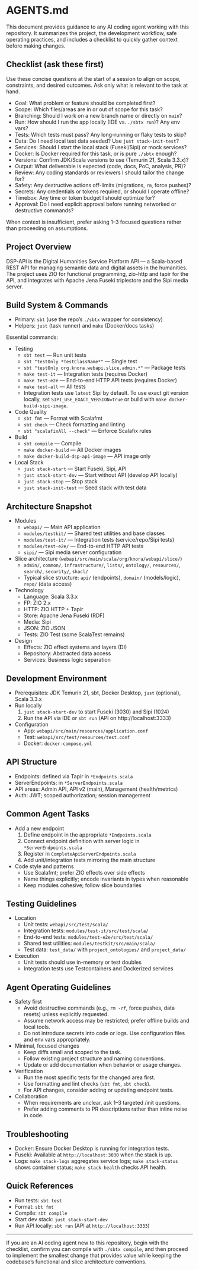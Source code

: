 # AGENTS.md

This document provides guidance to any AI coding agent working with this repository. It summarizes the project, the
development workflow, safe operating practices, and includes a checklist to quickly gather context before making changes.

## Checklist (ask these first)

Use these concise questions at the start of a session to align on scope, constraints, and desired outcomes. Ask only
what is relevant to the task at hand.

- Goal: What problem or feature should be completed first?
- Scope: Which files/areas are in or out of scope for this task?
- Branching: Should I work on a new branch name or directly on `main`?
- Run: How should I run the app locally (IDE vs. `./sbtx run`)? Any env vars?
- Tests: Which tests must pass? Any long-running or flaky tests to skip?
- Data: Do I need local test data seeded? Use `just stack-init-test`?
- Services: Should I start the local stack (Fuseki/Sipi) or mock services?
- Docker: Is Docker required for this task, or is pure `./sbtx` enough?
- Versions: Confirm JDK/Scala versions to use (Temurin 21, Scala 3.3.x)?
- Output: What deliverable is expected (code, docs, PoC, analysis, PR)?
- Review: Any coding standards or reviewers I should tailor the change for?
- Safety: Any destructive actions off-limits (migrations, `rm`, force pushes)?
- Secrets: Any credentials or tokens required, or should I operate offline?
- Timebox: Any time or token budget I should optimize for?
- Approval: Do I need explicit approval before running networked or destructive commands?

When context is insufficient, prefer asking 1–3 focused questions rather than proceeding on assumptions.

## Project Overview

DSP-API is the Digital Humanities Service Platform API — a Scala-based REST API for managing semantic data and digital
assets in the humanities. The project uses ZIO for functional programming, zio-http and tapir for the API, and
integrates with Apache Jena Fuseki triplestore and the Sipi media server.

## Build System & Commands

- Primary: `sbt` (use the repo’s `./sbtx` wrapper for consistency)
- Helpers: `just` (task runner) and `make` (Docker/docs tasks)

Essential commands:
- Testing
  - `sbt test` — Run unit tests
  - `sbt "testOnly *TestClassName*"` — Single test
  - `sbt "testOnly org.knora.webapi.slice.admin.*"` — Package tests
  - `make test-it` — Integration tests (requires Docker)
  - `make test-e2e` — End-to-end HTTP API tests (requires Docker)
  - `make test-all` — All tests
  - Integration tests use `latest` Sipi by default. To use exact git version locally, set `SIPI_USE_EXACT_VERSION=true` or build with `make docker-build-sipi-image`.
- Code Quality
  - `sbt fmt` — Format with Scalafmt
  - `sbt check` — Check formatting and linting
  - `sbt "scalafixAll --check"` — Enforce Scalafix rules
- Build
  - `sbt compile` — Compile
  - `make docker-build` — All Docker images
  - `make docker-build-dsp-api-image` — API image only
- Local Stack
  - `just stack-start` — Start Fuseki, Sipi, API
  - `just stack-start-dev` — Start without API (develop API locally)
  - `just stack-stop` — Stop stack
  - `just stack-init-test` — Seed stack with test data

## Architecture Snapshot

- Modules
  - `webapi/` — Main API application
  - `modules/testkit/` — Shared test utilities and base classes
  - `modules/test-it/` — Integration tests (service/repo/Sipi tests)
  - `modules/test-e2e/` — End-to-end HTTP API tests
  - `sipi/` — Sipi media server configuration
- Slice architecture (`webapi/src/main/scala/org/knora/webapi/slice/`)
  - `admin/`, `common/`, `infrastructure/`, `lists/`, `ontology/`, `resources/`, `search/`, `security/`, `shacl/`
  - Typical slice structure: `api/` (endpoints), `domain/` (models/logic), `repo/` (data access)
- Technology
  - Language: Scala 3.3.x
  - FP: ZIO 2.x
  - HTTP: ZIO HTTP + Tapir
  - Store: Apache Jena Fuseki (RDF)
  - Media: Sipi
  - JSON: ZIO JSON
  - Tests: ZIO Test (some ScalaTest remains)
- Design
  - Effects: ZIO effect systems and layers (DI)
  - Repository: Abstracted data access
  - Services: Business logic separation

## Development Environment

- Prerequisites: JDK Temurin 21, sbt, Docker Desktop, `just` (optional), Scala 3.3.x
- Run locally
  1. `just stack-start-dev` to start Fuseki (3030) and Sipi (1024)
  2. Run the API via IDE or `sbt run` (API on http://localhost:3333)
- Configuration
  - App: `webapi/src/main/resources/application.conf`
  - Test: `webapi/src/test/resources/test.conf`
  - Docker: `docker-compose.yml`

## API Structure

- Endpoints: defined via Tapir in `*Endpoints.scala`
- ServerEndpoints: in `*ServerEndpoints.scala`
- API areas: Admin API, API v2 (main), Management (health/metrics)
- Auth: JWT; scoped authorization; session management

## Common Agent Tasks

- Add a new endpoint
  1. Define endpoint in the appropriate `*Endpoints.scala`
  2. Connect endpoint definition with server logic in `*ServerEndpoints.scala`
  3. Register in `CompleteApiServerEndpoints.scala`
  4. Add unit/integration tests mirroring the main structure
- Code style and patterns
  - Use Scalafmt; prefer ZIO effects over side effects
  - Name things explicitly; encode invariants in types when reasonable
  - Keep modules cohesive; follow slice boundaries

## Testing Guidelines

- Location
  - Unit tests: `webapi/src/test/scala/`
  - Integration tests: `modules/test-it/src/test/scala/`
  - End-to-end tests: `modules/test-e2e/src/test/scala/`
  - Shared test utilities: `modules/testkit/src/main/scala/`
  - Test data: `test_data/` with `project_ontologies/` and `project_data/`
- Execution
  - Unit tests should use in-memory or test doubles
  - Integration tests use Testcontainers and Dockerized services

## Agent Operating Guidelines

- Safety first
  - Avoid destructive commands (e.g., `rm -rf`, force pushes, data resets) unless explicitly requested.
  - Assume network access may be restricted; prefer offline builds and local tools.
  - Do not introduce secrets into code or logs. Use configuration files and env vars appropriately.
- Minimal, focused changes
  - Keep diffs small and scoped to the task.
  - Follow existing project structure and naming conventions.
  - Update or add documentation when behavior or usage changes.
- Verification
  - Run the most specific tests for the changed area first.
  - Use formatting and lint checks (`sbt fmt`, `sbt check`).
  - For API changes, consider adding or updating endpoint tests.
- Collaboration
  - When requirements are unclear, ask 1–3 targeted /init questions.
  - Prefer adding comments to PR descriptions rather than inline noise in code.

## Troubleshooting

- Docker: Ensure Docker Desktop is running for integration tests.
- Fuseki: Available at `http://localhost:3030` when the stack is up.
- Logs: `make stack-logs` aggregates service logs; `make stack-status` shows container status; `make stack-health` checks API health.

## Quick References

- Run tests: `sbt test`
- Format: `sbt fmt`
- Compile: `sbt compile`
- Start dev stack: `just stack-start-dev`
- Run API locally: `sbt run` (API at `http://localhost:3333`)

---

If you are an AI coding agent new to this repository, begin with the checklist, confirm you can compile with
`./sbtx compile`, and then proceed to implement the smallest change that provides value while keeping the codebase’s
functional and slice architecture conventions.
